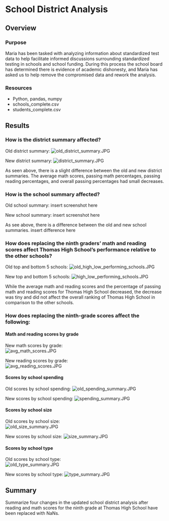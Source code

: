 # School District Analysis

## Overview

### Purpose

Maria has been tasked with analyzing information about standardized test data to help facilitate informed discussions surrounding standardized testing in schools and school funding.  During this process the school board has determined there is evidence of academic dishonesty, and Maria has asked us to help remove the compromised data and rework the analysis.

### Resources

- Python, pandas, numpy
- schools_complete.csv
- students_complete.csv

## Results

### How is the district summary affected?

Old district summary:
![old_district_summary.JPG](https://github.com/mathur-nikita/School_District_Analysis/blob/main/screenshots/old_district_summary.JPG)

New district summary:
![district_summary.JPG](https://github.com/mathur-nikita/School_District_Analysis/blob/main/screenshots/district_summary.JPG)

As seen above, there is a slight difference between the old and new district summaries.  The average math scores, passing math percentages, passing reading percentages, and overall passing percentages had small decreases.

### How is the school summary affected?

Old school summary:
insert screenshot here

New school summary:
insert screenshot here

As see above, there is a difference between the old and new school summaries.  insert difference here

### How does replacing the ninth graders’ math and reading scores affect Thomas High School’s performance relative to the other schools?

Old top and bottom 5 schools:
![old_high_low_performing_schools.JPG](https://github.com/mathur-nikita/School_District_Analysis/blob/main/screenshots/old_high_low_performing_schools.JPG)

New top and bottom 5 schools:
![high_low_performing_schools.JPG](https://github.com/mathur-nikita/School_District_Analysis/blob/main/screenshots/high_low_performing_schools.JPG)

While the average math and reading scores and the percentage of passing math and reading scores for Thomas High School decreased, the decrease was tiny and did not affect the overall ranking of Thomas High School in comparison to the other schools.

### How does replacing the ninth-grade scores affect the following:
 
#### Math and reading scores by grade

New math scores by grade:                
![avg_math_scores.JPG](https://github.com/mathur-nikita/School_District_Analysis/blob/main/screenshots/avg_math_scores.JPG)

New reading scores by grade:                 
![avg_reading_scores.JPG](https://github.com/mathur-nikita/School_District_Analysis/blob/main/screenshots/avg_reading_scores.JPG)

#### Scores by school spending

Old scores by school spending:
![old_spending_summary.JPG](https://github.com/mathur-nikita/School_District_Analysis/blob/main/screenshots/old_spending_summary.JPG)

New scores by school spending:
![spending_summary.JPG](https://github.com/mathur-nikita/School_District_Analysis/blob/main/screenshots/spending_summary.JPG)

#### Scores by school size

Old scores by school size:                
![old_size_summary.JPG](https://github.com/mathur-nikita/School_District_Analysis/blob/main/screenshots/old_size_summary.JPG)

New scores by school size:
![size_summary.JPG](https://github.com/mathur-nikita/School_District_Analysis/blob/main/screenshots/size_summary.JPG)

#### Scores by school type

Old scores by school type:                 
![old_type_summary.JPG](https://github.com/mathur-nikita/School_District_Analysis/blob/main/screenshots/old_type_summary.JPG)

New scores by school type:
![type_summary.JPG](https://github.com/mathur-nikita/School_District_Analysis/blob/main/screenshots/type_summary.JPG)

## Summary

Summarize four changes in the updated school district analysis after reading and math scores for the ninth grade at Thomas High School have been replaced with NaNs.
